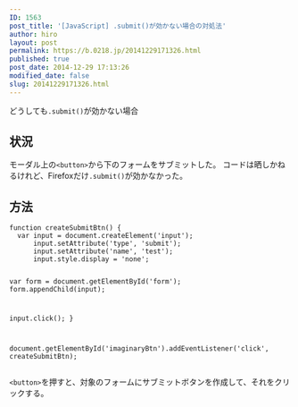 ```yaml
---
ID: 1563
post_title: '[JavaScript] .submit()が効かない場合の対処法'
author: hiro
layout: post
permalink: https://b.0218.jp/20141229171326.html
published: true
post_date: 2014-12-29 17:13:26
modified_date: false
slug: 20141229171326.html
---
```

どうしても<code>.submit()</code>が効かない場合
<!--more-->
<h2>状況</h2>
モーダル上の<code>&lt;button&gt;</code>から下のフォームをサブミットした。
コードは晒しかねるけれど、Firefoxだけ<code>.submit()</code>が効かなかった。

<h2>方法</h2>
<pre class="language-javascript"><code>function createSubmitBtn() {
  var input = document.createElement('input');
      input.setAttribute('type', 'submit');
      input.setAttribute('name', 'test');
      input.style.display = 'none';

  var form = document.getElementById('form');
      form.appendChild(input);

  input.click();
}

document.getElementById('imaginaryBtn').addEventListener('click', createSubmitBtn);</code></pre>

<code>&lt;button&gt;</code>を押すと、対象のフォームにサブミットボタンを作成して、それをクリックする。